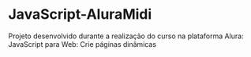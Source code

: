 # JavaScript-AluraMidi
Projeto desenvolvido durante a realização do curso na plataforma Alura: JavaScript para Web: Crie páginas dinâmicas
